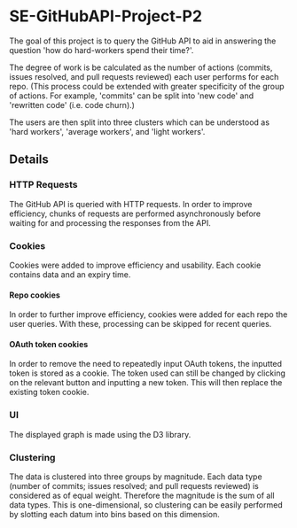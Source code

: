 # SE-GitHubAPI-Project-P2

The goal of this project is to query the GitHub API to aid in answering the question 'how do hard-workers spend their time?'.

The degree of work is be calculated as the number of actions (commits, issues resolved, and pull requests reviewed) each user performs for each repo.
(This process could be extended with greater specificity of the group of actions. For example, 'commits' can be split into 'new code' and 'rewritten code' (i.e. code churn).)

The users are then split into three clusters which can be understood as 'hard workers', 'average workers', and 'light workers'.

## Details

### HTTP Requests

The GitHub API is queried with HTTP requests. In order to improve efficiency, chunks of requests are performed asynchronously before waiting for and processing the responses from the API.

### Cookies

Cookies were added to improve efficiency and usability. Each cookie contains data and an expiry time.

#### Repo cookies

In order to further improve efficiency, cookies were added for each repo the user queries. With these, processing can be skipped for recent queries.

#### OAuth token cookies

In order to remove the need to repeatedly input OAuth tokens, the inputted token is stored as a cookie. The token used can still be changed by clicking on the relevant button and inputting a new token. This will then replace the existing token cookie.

### UI

The displayed graph is made using the D3 library.  

### Clustering

The data is clustered into three groups by magnitude. Each data type (number of commits; issues resolved; and pull requests reviewed) is considered as of equal weight. Therefore the magnitude is the sum of all data types. This is one-dimensional, so clustering can be easily performed by slotting each datum into bins based on this dimension.